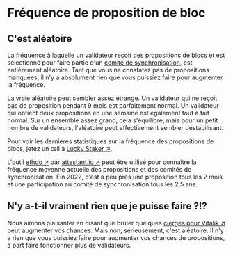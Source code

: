 # Fréquence de proposition de bloc

## C'est aléatoire

La fréquence à laquelle un validateur reçoit des propositions de blocs et est sélectionné pour faire partie d'un [comité de synchronisation](/staking-glossary#sync-committee), est entièrement aléatoire. Tant que vous ne constatez pas de propositions manquées, il n'y a absolument rien que vous puissiez faire pour augmenter la fréquence.

La vraie aléatoire peut sembler assez étrange. Un validateur qui ne reçoit pas de proposition pendant 9 mois est parfaitement normal. Un validateur qui obtient deux propositions en une semaine est également tout à fait normal. Sur un ensemble assez grand, cela s'équilibre, mais pour un petit nombre de validateurs, l'aléatoire peut effectivement sembler déstabilisant.

Pour voir les dernières statistiques sur la fréquence des propositions de blocs, jetez un œil à [Lucky Staker ↗](https://luckystaker.com/home).

L'outil [ethdo ↗](https://github.com/wealdtech/ethdo) par [attestant.io ↗](https://www.attestant.io) peut être utilisé pour connaître la fréquence moyenne actuelle des propositions et des comités de synchronisation. Fin 2022, c'est à peu près une proposition tous les 2 mois et une participation au comité de synchronisation tous les 2,5 ans.

## N'y a-t-il vraiment rien que je puisse faire ?!?

Nous aimons plaisanter en disant que brûler quelques [cierges pour Vitalik ↗](https://www.etsy.com/listing/993553315/vitalik-buterin-prayer-candle-ethereum) peut augmenter vos chances. Mais non, sérieusement, c'est aléatoire. Il n'y a rien que vous puissiez faire pour augmenter vos chances de propositions, à part faire fonctionner plus de validateurs.
